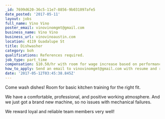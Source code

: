 ```yaml
---
_id: 7699d620-36c5-11e7-8856-9b031097afe5
date_posted: '2017-05-11'
layout: jobs
full_name: Vino Vino
poster_email: vinovinomgmt@gmail.com
business_name: Vino Vino
business_url: vinovinoaustin.com
location: 4119 Guadalupe St
title: Dishwasher
category: boh
qualifications: References required.
job_type: part_time
compensation: $10.50/hr with room for wage increase based on performance
how_to_apply: Send an email to vinovinomgmt@gmail.com with resume and references.
date: '2017-05-12T03:45:38.845Z'
---
```

Come wash dishes! Room for basic kitchen training for the right fit.

We have a comfortable, professional, and positive working atmosphere. And we just got a brand new machine, so no issues with mechanical failures.

We reward loyal and reliable team members very well!
